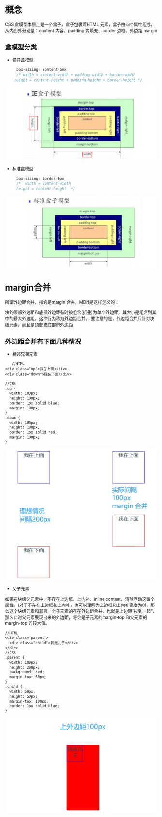 # 概念

CSS 盒模型本质上是一个盒子，盒子包裹着HTML 元素，盒子由四个属性组成，从内到外分别是：content 内容、padding 内填充、border 边框、外边距 margin

## 盒模型分类

* 怪异盒模型
  
  ```css
    box-sizing: content-box
    /* width = content-width + padding-width + border-width
   height = content-height + padding-height + border-height */
  ```

![怪异盒模型](./怪异盒模型.png)

* 标准盒模型

  ```css
    box-sizing: border-box
    /*  width = content-width
    height = content-height  */
  ```
  
![标准盒模型](./标准盒模型.png)

# margin合并

所谓外边距合并，指的是margin 合并，MDN是这样定义的：

块的顶部外边距和底部外边距有时被组合(折叠)为单个外边距，其大小是组合到其中的最大外边距，这种行为称为外边距合并。
要注意的是，外边距合并只针对块级元素，而且是顶部或底部的外边距

## 外边距合并有下面几种情况

* 相邻兄弟元素
  
```
   //HTML
<div class="up">我在上面</div>
<div class="down">我在下面</div>

//CSS
.up {
  width: 100px;
  height: 100px;
  border: 1px solid blue;
  margin: 100px;
}
.down {
  width: 100px;
  height: 100px;
  border: 1px solid red;
  margin: 100px;
}
```
![相邻兄弟元素](./相邻兄弟元素.png)

* 父子元素
  
如果在块级父元素中，不存在上边框、上内补、inline content、清除浮动这四个属性，(对于不存在上边框和上内补，也可以理解为上边框和上内补宽度为0)，那么这个块级元素和其第一个子元素的存在外边距合并，也就是上边距”挨到一起“，那么此时父元素展现出来的外边距，将会是子元素的margin-top 和父元素的margin-top 的较大值。

```
//HTML
<div class="parent">
  <div class="child">我是儿子</div>
</div>
//CSS
.parent {
  width: 100px;
  height: 200px;
  background: red;
  margin-top: 50px;
}
.child {
  width: 50px;
  height: 50px;
  margin-top: 100px;
  border: 1px solid blue;
}
```

![父子元素](./父子元素.png)
